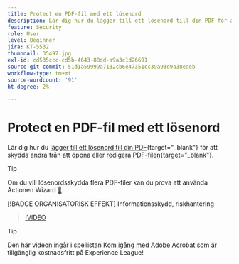 ```yaml
---
title: Protect en PDF-fil med ett lösenord
description: Lär dig hur du lägger till ett lösenord till din PDF för att skydda andra från att öppna eller redigera filen
feature: Security
role: User
level: Beginner
jira: KT-5532
thumbnail: 35497.jpg
exl-id: cd535ccc-cd5b-4643-88dd-a9a3c1d26691
source-git-commit: 51d1a59999a7132cb6e47351cc39a93d9a38eaeb
workflow-type: tm+mt
source-wordcount: '91'
ht-degree: 2%

---
```


# Protect en PDF-fil med ett lösenord

Lär dig hur du [lägger till ett lösenord till din PDF](https://www.adobe.com/se/acrobat/online/password-protect-pdf.html){target="_blank"} för att skydda andra från att öppna eller [redigera PDF-filen](https://www.adobe.com/se/acrobat/online/pdf-editor.html){target="_blank"}.

>[!TIP]
>
>Om du vill lösenordsskydda flera PDF-filer kan du prova att använda Actionen Wizard [&#128279;](../advanced-tasks/action.md).

[!BADGE ORGANISATORISK EFFEKT]
Informationsskydd, riskhantering

>[!VIDEO](https://video.tv.adobe.com/v/35497?quality=12&learn=on&hidetitle=true)

>[!TIP]
>
>Den här videon ingår i spellistan [Kom igång med Adobe Acrobat](https://experienceleague.adobe.com/en/playlists/acrobat-get-started-business-users) som är tillgänglig kostnadsfritt på Experience League!